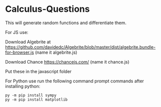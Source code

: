 # Calculus-Questions
This will generate random functions and differentiate them.

For JS use:

Download Algebrite at https://github.com/davidedc/Algebrite/blob/master/dist/algebrite.bundle-for-browser.js (name it algebrite.js)

Download Chance https://chancejs.com/ (name it chance.js)

Put these in the javascript folder

For Python use run the following command prompt commands after installing python:
```
py -m pip install sympy
py -m pip install matplotlib
```
